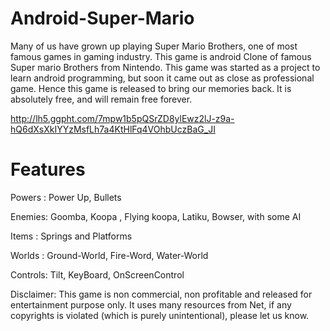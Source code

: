 Android-Super-Mario
====================

Many of us have grown up playing Super Mario Brothers, one of most famous games in gaming industry. This game is android Clone of famous Super mario Brothers from Nintendo.
This game was started as a project to learn android programming, but soon it came out as close as professional game. Hence this game is released to bring our memories back. It is absolutely free, and will remain free forever.

http://lh5.ggpht.com/7mpw1b5pQSrZD8ylEwz2lJ-z9a-hQ6dXsXkIYYzMsfLh7a4KtHlFq4VOhbUczBaG_JI


Features
========

Powers : Power Up, Bullets

Enemies: Goomba, Koopa , Flying koopa, Latiku, Bowser, with some AI

Items : Springs and Platforms

Worlds : Ground-World, Fire-Word, Water-World

Controls: Tilt, KeyBoard, OnScreenControl


Disclaimer: This game is non commercial, non profitable and released for entertainment purpose only. It uses many resources from Net, if any copyrights is violated (which is purely unintentional), please let us know.
